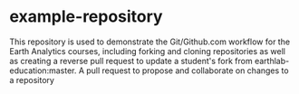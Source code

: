 # example-repository
This repository is used to demonstrate the Git/Github.com workflow for the Earth Analytics courses, including forking and cloning repositories as well as creating a reverse pull request to update a student's fork from earthlab-education:master. 
A pull request to propose and collaborate on changes to a repository
